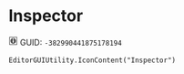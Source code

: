 # Inspector
![](/img/Inspector.png)
GUID: `-382990441875178194`
```
EditorGUIUtility.IconContent("Inspector")
```
